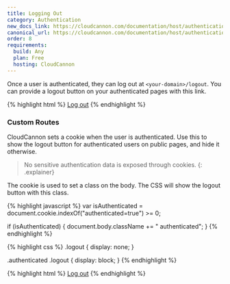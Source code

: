 ```yaml
---
title: Logging Out
category: Authentication
new_docs_link: https://cloudcannon.com/documentation/host/authentication/#logging-out
canonical_url: https://cloudcannon.com/documentation/host/authentication/#logging-out
order: 8
requirements:
  build: Any
  plan: Free
  hosting: CloudCannon
---
```


Once a user is authenticated, they can log out at `<your-domain>/logout`. You can provide a logout button on your authenticated pages with this link.

{% highlight html %}
<a href="/logout">Log out</a>
{% endhighlight %}


### Custom Routes

CloudCannon sets a cookie when the user is authenticated.
Use this to show the logout button for authenticated users on public pages, and hide it otherwise.

> No sensitive authentication data is exposed through cookies.
{: .explainer}

The cookie is used to set a class on the body. The CSS will show the logout button with this class.

{% highlight javascript %}
var isAuthenticated = document.cookie.indexOf("authenticated=true") >= 0;

if (isAuthenticated) {
  document.body.className += " authenticated";
}
{% endhighlight %}

{% highlight css %}
.logout {
  display: none;
}

.authenticated .logout {
  display: block;
}
{% endhighlight %}

{% highlight html %}
<a href="/logout" class="logout">Log out</a>
{% endhighlight %}
